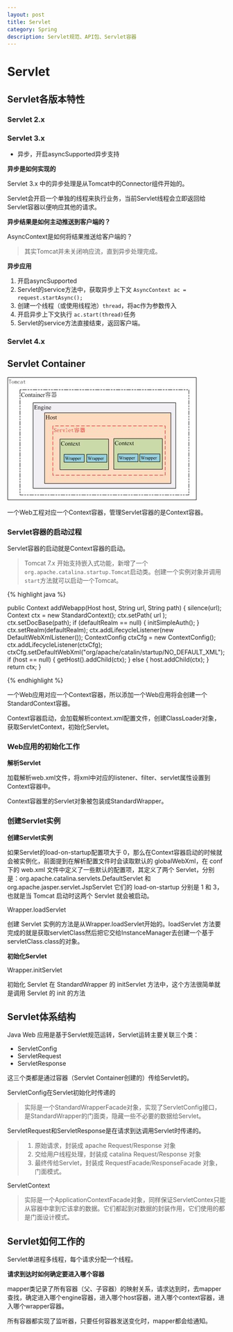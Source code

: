```yaml
---
layout: post
title: Servlet
category: Spring
description: Servlet规范、API包、Servlet容器
---
```


# Servlet

## Servlet各版本特性

### Servlet 2.x

### Servlet 3.x

- 异步，开启asyncSupported异步支持

**异步是如何实现的**

Servlet 3.x 中的异步处理是从Tomcat中的Connector组件开始的。

Servlet会开启一个单独的线程来执行业务，当前Servlet线程会立即返回给Servlet容器以便响应其他的请求。

**异步结果是如何主动推送到客户端的？**

AsyncContext是如何将结果推送给客户端的？
> 其实Tomcat并未关闭响应流，直到异步处理完成。


**异步应用**
1. 开启asyncSupported
2. Servlet的service方法中，获取异步上下文 `AsyncContext ac = request.startAsync();`
3. 创建一个线程（或使用线程池）`thread`，将ac作为参数传入
4. 开启异步上下文执行 `ac.start(thread)`任务
5. Servlet的service方法直接结束，返回客户端。



### Servlet 4.x

## Servlet Container

![](/assets/images/how-tomcat-works/tomcat-servlet-container.jpg)

一个Web工程对应一个Context容器，管理Servlet容器的是Context容器。

### Servlet容器的启动过程

Servlet容器的启动就是Context容器的启动。

> Tomcat 7.x 开始支持嵌入式功能，新增了一个`org.apache.catalina.startup.Tomcat`启动类。创建一个实例对象并调用`start`方法就可以启动一个Tomcat。

{% highlight java %}

public Context addWebapp(Host host, String url, String path) { 
       silence(url); 
       Context ctx = new StandardContext(); 
       ctx.setPath( url ); 
       ctx.setDocBase(path); 
       if (defaultRealm == null) { 
           initSimpleAuth(); 
       } 
       ctx.setRealm(defaultRealm); 
       ctx.addLifecycleListener(new DefaultWebXmlListener()); 
       ContextConfig ctxCfg = new ContextConfig(); 
       ctx.addLifecycleListener(ctxCfg); 
       ctxCfg.setDefaultWebXml("org/apache/catalin/startup/NO_DEFAULT_XML"); 
       if (host == null) { 
           getHost().addChild(ctx); 
       } else { 
           host.addChild(ctx); 
       } 
       return ctx; 
}

{% endhighlight %}

一个Web应用对应一个Context容器，所以添加一个Web应用将会创建一个StandardContext容器。

Context容器启动，会加载解析context.xml配置文件，创建ClassLoader对象，获取ServletContext，初始化Servlet。

### Web应用的初始化工作

**解析Servlet**

加载解析web.xml文件，将xml中对应的listener、filter、servlet属性设置到Context容器中。

Context容器里的Servlet对象被包装成StandardWrapper。

### 创建Servlet实例

**创建Servlet实例**

如果Servlet的load-on-startup配置项大于 0，那么在Context容器启动的时候就会被实例化，前面提到在解析配置文件时会读取默认的 globalWebXml，在 conf 下的 web.xml 文件中定义了一些默认的配置项，其定义了两个 Servlet，分别是：org.apache.catalina.servlets.DefaultServlet 和 org.apache.jasper.servlet.JspServlet 它们的 load-on-startup 分别是 1 和 3，也就是当 Tomcat 启动时这两个 Servlet 就会被启动。

Wrapper.loadServlet 

创建 Servlet 实例的方法是从Wrapper.loadServlet开始的。loadServlet 方法要完成的就是获取servletClass然后把它交给InstanceManager去创建一个基于servletClass.class的对象。

**初始化Servlet**

Wrapper.initServlet

初始化 Servlet 在 StandardWrapper 的 initServlet 方法中，这个方法很简单就是调用 Servlet 的 init 的方法

## Servlet体系结构

Java Web 应用是基于Servlet规范运转，Servlet运转主要关联三个类：
- ServletConfig
- ServletRequest
- ServletResponse

这三个类都是通过容器（Servlet Container创建的）传给Servlet的。

ServletConfig在Servlet初始化时传递的
> 实际是一个StandardWrapperFacade对象，实现了ServletConfig接口，是StandardWrapper的门面类，隐藏一些不必要的数据给Servlet。

ServletRequest和ServletResponse是在请求到达调用Servlet时传递的。
> 1. 原始请求，封装成 apache Request/Response 对象
> 2. 交给用户线程处理，封装成 catalina Request/Response 对象
> 3. 最终传给Servlet，封装成 RequestFacade/ResponseFacade 对象，门面模式。

ServletContext
> 实际是一个ApplicationContextFacade对象，同样保证ServletContex只能从容器中拿到它该拿的数据。它们都起到对数据的封装作用，它们使用的都是门面设计模式。

## Servlet如何工作的

Servlet单进程多线程，每个请求分配一个线程。

**请求到达时如何确定要进入哪个容器**

mapper类记录了所有容器（父、子容器）的映射关系，请求达到时，去mapper查找，确定进入哪个engine容器，进入哪个host容器，进入哪个context容器，进入哪个wrapper容器。

所有容器都实现了监听器，只要任何容器发送变化时，mapper都会给通知。